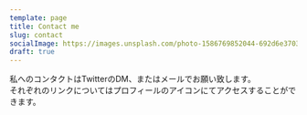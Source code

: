 ```yaml
---
template: page
title: Contact me
slug: contact
socialImage: https://images.unsplash.com/photo-1586769852044-692d6e3703f0?ixid=MnwxMjA3fDB8MHxzZWFyY2h8M3x8Y29udGFjdHxlbnwwfHwwfHw%3D&ixlib=rb-1.2.1&auto=format&fit=crop&w=800&q=60
draft: true
---
```

私へのコンタクトはTwitterのDM、またはメールでお願い致します。  
それぞれのリンクについてはプロフィールのアイコンにてアクセスすることができます。
